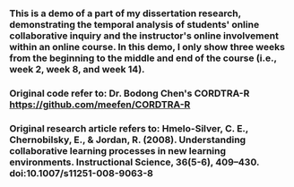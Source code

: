 ### This is a demo of a part of my dissertation research, demonstrating the temporal analysis of students' online collaborative inquiry and the instructor's online involvement within an online course. In this demo, I only show three weeks from the beginning to the middle and end of the course (i.e., week 2, week 8, and week 14).

### Original code refer to: Dr. Bodong Chen's CORDTRA-R https://github.com/meefen/CORDTRA-R

### Original research article refers to: Hmelo-Silver, C. E., Chernobilsky, E., & Jordan, R. (2008). Understanding collaborative learning processes in new learning environments. Instructional Science, 36(5-6), 409–430. doi:10.1007/s11251-008-9063-8

